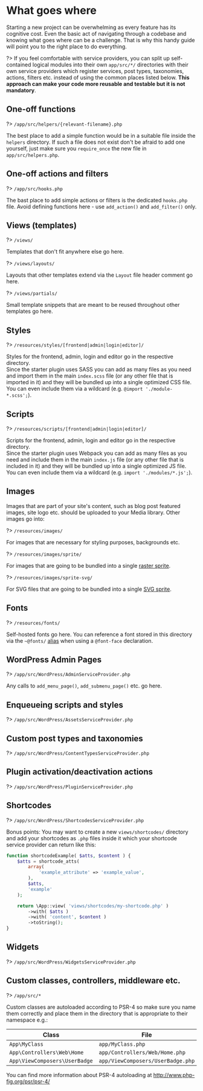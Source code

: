 # What goes where

Starting a new project can be overwhelming as every feature has its cognitive cost. Even the basic act of navigating through a codebase and knowing what goes where can be a challenge. That is why this handy guide will point you to the right place to do everything.

?> If you feel comfortable with service providers, you can split up self-contained logical modules into their own `app/src/*/` directories with their own service providers which register services, post types, taxonomies, actions, filters etc. instead of using the common places listed below. __This approach can make your code more reusable and testable but it is not mandatory__.

## One-off functions

?> `/app/src/helpers/{relevant-filename}.php`

The best place to add a simple function would be in a suitable file inside the `helpers` directory. If such a file does not exist don't be afraid to add one yourself, just make sure you `require_once` the new file in `app/src/helpers.php`.

## One-off actions and filters

?> `/app/src/hooks.php`

The bast place to add simple actions or filters is the dedicated `hooks.php` file. Avoid defining functions here - use `add_action()` and `add_filter()` only.

## Views (templates)

?> `/views/`

Templates that don't fit anywhere else go here.

?> `/views/layouts/`

Layouts that other templates extend via the `Layout` file header comment go here.

?> `/views/partials/`

Small template snippets that are meant to be reused throughout other templates go here.

## Styles

?> `/resources/styles/[frontend|admin|login|editor]/`

Styles for the frontend, admin, login and editor go in the respective directory.  
Since the starter plugin uses SASS you can add as many files as you need and import them in the main `index.scss` file (or any other file that is imported in it) and they will be bundled up into a single optimized CSS file. You can even include them via a wildcard (e.g. `@import './module-*.scss';`).

## Scripts

?> `/resources/scripts/[frontend|admin|login|editor]/`

Scripts for the frontend, admin, login and editor go in the respective directory.  
Since the starter plugin uses Webpack you can add as many files as you need and include them in the main `index.js` file (or any other file that is included in it) and they will be bundled up into a single optimized JS file. You can even include them via a wildcard (e.g. `import './modules/*.js';`).

## Images

Images that are part of your site's content, such as blog post featured images, site logo etc. should be uploaded to your Media library. Other images go into:

?> `/resources/images/`

For images that are necessary for styling purposes, backgrounds etc.

?> `/resources/images/sprite/`

For images that are going to be bundled into a single [raster sprite](/starter/assets/sprites.md?id=raster-sprite).

?> `/resources/images/sprite-svg/`

For SVG files that are going to be bundled into a single [SVG sprite](/starter/assets/sprites.md?id=svg-sprite).

## Fonts

?> `/resources/fonts/`

Self-hosted fonts go here. You can reference a font stored in this directory via the `~@fonts/` [alias](/starter/assets/overview?id=importing-assets) when using a `@font-face` declaration.

## WordPress Admin Pages

?> `/app/src/WordPress/AdminServiceProvider.php`

Any calls to `add_menu_page()`, `add_submenu_page()` etc. go here.

## Enqueueing scripts and styles

?> `/app/src/WordPress/AssetsServiceProvider.php`

## Custom post types and taxonomies

?> `/app/src/WordPress/ContentTypesServiceProvider.php`

## Plugin activation/deactivation actions

?> `/app/src/WordPress/PluginServiceProvider.php`

## Shortcodes

?> `/app/src/WordPress/ShortcodesServiceProvider.php`

Bonus points: You may want to create a new `views/shortcodes/` directory and add your shortcodes as `.php` files inside it which your shortcode service provider can return like this:
```php
function shortcodeExample( $atts, $content ) {
    $atts = shortcode_atts(
        array(
            'example_attribute' => 'example_value',
        ),
        $atts,
        'example'
    );

    return \App::view( 'views/shortcodes/my-shortcode.php' )
        ->with( $atts )
        ->with( 'content', $content )
        ->toString();
}
```

## Widgets

?> `/app/src/WordPress/WidgetsServiceProvider.php`

## Custom classes, controllers, middleware etc.

?> `/app/src/*`

Custom classes are autoloaded according to PSR-4 so make sure you name them correctly and place them in the directory that is appropriate to their namespace e.g.:

| Class                         | File                              |
|-----------------------------  |---------------------------------- |
| `App\MyClass`                 | `app/MyClass.php`                 |
| `App\Controllers\Web\Home`    | `app/Controllers/Web/Home.php`    |
| `App\ViewComposers\UserBadge` | `app/ViewComposers/UserBadge.php` |

You can find more information about PSR-4 autoloading at http://www.php-fig.org/psr/psr-4/
